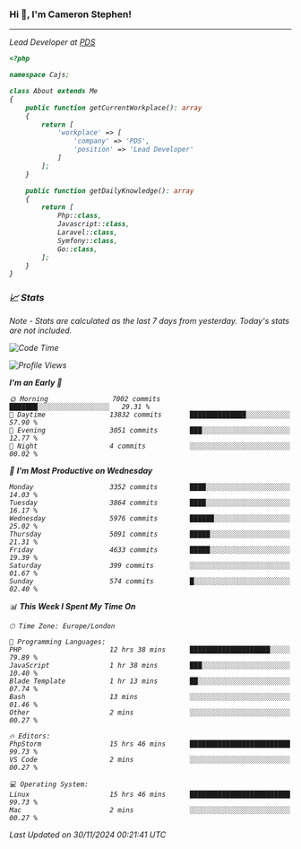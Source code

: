 ### Hi 👋, I'm Cameron Stephen!
<hr>
<p><em>Lead Developer at <a href="https://prindatasolutions.co.uk">PDS</a></p>


```php
<?php

namespace Cajs;

class About extends Me
{
    public function getCurrentWorkplace(): array
    {
        return [
            'workplace' => [
                'company' => 'PDS',
                'position' => 'Lead Developer'
            ]
        ];
    }

    public function getDailyKnowledge(): array
    {
        return [
            Php::class,
            Javascript::class,
            Laravel::class,
            Symfony::class,
            Go::class,
        ];
    }
}
```

### 📈 Stats
<p><em>Note - Stats are calculated as the last 7 days from yesterday. Today's stats are not included.</em></p>


<!--START_SECTION:waka-->
![Code Time](http://img.shields.io/badge/Code%20Time-4%2C095%20hrs%2058%20mins-blue)

![Profile Views](http://img.shields.io/badge/Profile%20Views-0-blue)

**I'm an Early 🐤** 

```text
🌞 Morning                7002 commits        ███████░░░░░░░░░░░░░░░░░░   29.31 % 
🌆 Daytime                13832 commits       ██████████████░░░░░░░░░░░   57.90 % 
🌃 Evening                3051 commits        ███░░░░░░░░░░░░░░░░░░░░░░   12.77 % 
🌙 Night                  4 commits           ░░░░░░░░░░░░░░░░░░░░░░░░░   00.02 % 
```
📅 **I'm Most Productive on Wednesday** 

```text
Monday                   3352 commits        ████░░░░░░░░░░░░░░░░░░░░░   14.03 % 
Tuesday                  3864 commits        ████░░░░░░░░░░░░░░░░░░░░░   16.17 % 
Wednesday                5976 commits        ██████░░░░░░░░░░░░░░░░░░░   25.02 % 
Thursday                 5091 commits        █████░░░░░░░░░░░░░░░░░░░░   21.31 % 
Friday                   4633 commits        █████░░░░░░░░░░░░░░░░░░░░   19.39 % 
Saturday                 399 commits         ░░░░░░░░░░░░░░░░░░░░░░░░░   01.67 % 
Sunday                   574 commits         █░░░░░░░░░░░░░░░░░░░░░░░░   02.40 % 
```


📊 **This Week I Spent My Time On** 

```text
🕑︎ Time Zone: Europe/London

💬 Programming Languages: 
PHP                      12 hrs 38 mins      ████████████████████░░░░░   79.89 % 
JavaScript               1 hr 38 mins        ███░░░░░░░░░░░░░░░░░░░░░░   10.40 % 
Blade Template           1 hr 13 mins        ██░░░░░░░░░░░░░░░░░░░░░░░   07.74 % 
Bash                     13 mins             ░░░░░░░░░░░░░░░░░░░░░░░░░   01.46 % 
Other                    2 mins              ░░░░░░░░░░░░░░░░░░░░░░░░░   00.27 % 

🔥 Editors: 
PhpStorm                 15 hrs 46 mins      █████████████████████████   99.73 % 
VS Code                  2 mins              ░░░░░░░░░░░░░░░░░░░░░░░░░   00.27 % 

💻 Operating System: 
Linux                    15 hrs 46 mins      █████████████████████████   99.73 % 
Mac                      2 mins              ░░░░░░░░░░░░░░░░░░░░░░░░░   00.27 % 
```


 Last Updated on 30/11/2024 00:21:41 UTC
<!--END_SECTION:waka-->
